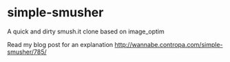 # simple-smusher
A quick and dirty smush.it clone based on image_optim

Read my blog post for an explanation
http://wannabe.contropa.com/simple-smusher/785/